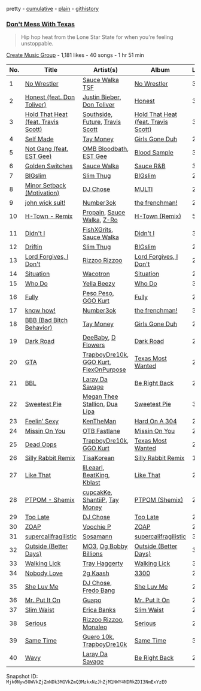 pretty - [cumulative](/playlists/cumulative/1iiODxaiVpBp522dalIe9V.md) - [plain](/playlists/plain/1iiODxaiVpBp522dalIe9V) - [githistory](https://github.githistory.xyz/mackorone/spotify-playlist-archive/blob/main/playlists/plain/1iiODxaiVpBp522dalIe9V)

### [Don't Mess With Texas](https://open.spotify.com/playlist/1iiODxaiVpBp522dalIe9V)

> Hip hop heat from the Lone Star State for when you're feeling unstoppable.

[Create Music Group](https://open.spotify.com/user/5yxhjtdh364nu3usltc4act75) - 1,181 likes - 40 songs - 1 hr 51 min

| No. | Title | Artist(s) | Album | Length |
|---|---|---|---|---|
| 1 | [No Wrestler](https://open.spotify.com/track/2obe3anCSVz44Xo3oFDi14) | [Sauce Walka TSF](https://open.spotify.com/artist/6xMFA5c7HawCKbZP866h2r) | [No Wrestler](https://open.spotify.com/album/6LflLxGps95oqkuBTxlqtr) | 3:00 |
| 2 | [Honest \(feat\. Don Toliver\)](https://open.spotify.com/track/116IS04a18L5lKQADerNeb) | [Justin Bieber](https://open.spotify.com/artist/1uNFoZAHBGtllmzznpCI3s), [Don Toliver](https://open.spotify.com/artist/4Gso3d4CscCijv0lmajZWs) | [Honest](https://open.spotify.com/album/3FYzzktY8TFWNCXVGfJZL6) | 3:13 |
| 3 | [Hold That Heat \(feat\. Travis Scott\)](https://open.spotify.com/track/6OrTKLtcF7EBayOV2QqkSK) | [Southside](https://open.spotify.com/artist/23DYJsw4uSCguIqiTIDtcN), [Future](https://open.spotify.com/artist/1RyvyyTE3xzB2ZywiAwp0i), [Travis Scott](https://open.spotify.com/artist/0Y5tJX1MQlPlqiwlOH1tJY) | [Hold That Heat \(feat\. Travis Scott\)](https://open.spotify.com/album/27rslGtWf5WEDhLlG05r12) | 3:41 |
| 4 | [Self Made](https://open.spotify.com/track/1WZXUglutCwVIsq524GZMX) | [Tay Money](https://open.spotify.com/artist/6R6EfP43F8ZuMcilsE4zs7) | [Girls Gone Duh](https://open.spotify.com/album/2gsuokG689yNjGsqfygA9E) | 2:48 |
| 5 | [Not Gang \(feat\. EST Gee\)](https://open.spotify.com/track/5FomOoKIQFmXKalg8ORKf0) | [OMB Bloodbath](https://open.spotify.com/artist/791JV2CttYVOeGa9F6Kdu3), [EST Gee](https://open.spotify.com/artist/4FlG0V0jhLO4qGpayFOphj) | [Blood Sample](https://open.spotify.com/album/1XTLPFNI7FRwXRytYL2ny3) | 3:09 |
| 6 | [Golden Switches](https://open.spotify.com/track/0loDqC9i5cMAEFP491CfAz) | [Sauce Walka](https://open.spotify.com/artist/42yf4QkiE9a252krn9OUCb) | [Sauce R&B](https://open.spotify.com/album/4n1fz9NsvFuAHnFzjnpwVm) | 3:22 |
| 7 | [BIGslim](https://open.spotify.com/track/0XDqaGsTZcZRM9rzkq2ATP) | [Slim Thug](https://open.spotify.com/artist/0st5vgzw9XkH5ALJiUM1lE) | [BIGslim](https://open.spotify.com/album/3JgtydA6D88Q1yp6oOdxgl) | 2:07 |
| 8 | [Minor Setback \(Motivation\)](https://open.spotify.com/track/5nys6iywUOomFmHj27chRx) | [DJ Chose](https://open.spotify.com/artist/28Jt29jw6Smc3ZkzALTouq) | [MULTI](https://open.spotify.com/album/01Gyi3UvIcbXejlgpjAYyD) | 2:30 |
| 9 | [john wick suit!](https://open.spotify.com/track/0DVvXeJsAoAXmjWxNywWBs) | [Number3ok](https://open.spotify.com/artist/4MtcvEARRIBS46XfIaW2fK) | [the frenchman!](https://open.spotify.com/album/2IHWRPJ3KWLjWPlG99tysl) | 2:10 |
| 10 | [H\-Town \- Remix](https://open.spotify.com/track/6SsMkJmxwXQwd06gBdBY7E) | [Propain](https://open.spotify.com/artist/2hJIsGyAMyrircVHcLEj4y), [Sauce Walka](https://open.spotify.com/artist/42yf4QkiE9a252krn9OUCb), [Z\-Ro](https://open.spotify.com/artist/6MrdwyCIKbpXmTKQBlG3uq) | [H\-Town \(Remix\)](https://open.spotify.com/album/2zUViYjg70WIYvbgGP9PzS) | 5:17 |
| 11 | [Didn't I](https://open.spotify.com/track/3KyfIdY2Zb49DJD9WCSOrs) | [FishXGrits](https://open.spotify.com/artist/6R0n5lwA5ZSigB6wtERmU6), [Sauce Walka](https://open.spotify.com/artist/42yf4QkiE9a252krn9OUCb) | [Didn't I](https://open.spotify.com/album/4HIiQCEDlQXq7BXkpJHH9U) | 3:11 |
| 12 | [Driftin](https://open.spotify.com/track/2PVYjOAvcQIQvjKN5tsCoE) | [Slim Thug](https://open.spotify.com/artist/0st5vgzw9XkH5ALJiUM1lE) | [BIGslim](https://open.spotify.com/album/3JgtydA6D88Q1yp6oOdxgl) | 2:52 |
| 13 | [Lord Forgives, I Don't](https://open.spotify.com/track/14yKklaeftP61YcsbzIDfR) | [Rizzoo Rizzoo](https://open.spotify.com/artist/2zaB41HXDxNghkA6X0fgXT) | [Lord Forgives, I Don't](https://open.spotify.com/album/3OuU06ISpBVfx4joRbhoWS) | 2:43 |
| 14 | [Situation](https://open.spotify.com/track/5yRFUb6uJF6VD4uxiBMWL2) | [Wacotron](https://open.spotify.com/artist/4CAL0nDGvLhUfQEpwSLnUz) | [Situation](https://open.spotify.com/album/76CRN3sBlR9O0VtMXcYwIf) | 2:06 |
| 15 | [Who Do](https://open.spotify.com/track/5TBEzhlJqpBFwalNZ3FUpx) | [Yella Beezy](https://open.spotify.com/artist/7kwCkEJ384PWm0UQW3hxjS) | [Who Do](https://open.spotify.com/album/7hQEAJdHOrnsSVapYVdzmj) | 3:02 |
| 16 | [Fully](https://open.spotify.com/track/3pFpmPbKmlZkn2bx3BjZeZ) | [Peso Peso](https://open.spotify.com/artist/4sUMXGoB71qnOF7H691QGj), [GGO Kurt](https://open.spotify.com/artist/0vz5Vjiz8a9dq9PEBACdRG) | [Fully](https://open.spotify.com/album/7ckUIf6MMU3jx2mYCxIJE5) | 2:39 |
| 17 | [know how!](https://open.spotify.com/track/5IdJyMsOQA54YP3nl9dvZK) | [Number3ok](https://open.spotify.com/artist/4MtcvEARRIBS46XfIaW2fK) | [the frenchman!](https://open.spotify.com/album/2IHWRPJ3KWLjWPlG99tysl) | 3:39 |
| 18 | [BBB \(Bad Bitch Behavior\)](https://open.spotify.com/track/0zKlED6S6ytAHPo9sIm1vX) | [Tay Money](https://open.spotify.com/artist/6R6EfP43F8ZuMcilsE4zs7) | [Girls Gone Duh](https://open.spotify.com/album/2gsuokG689yNjGsqfygA9E) | 2:36 |
| 19 | [Dark Road](https://open.spotify.com/track/5RIGVObnEnToyzJFoGTCVK) | [DeeBaby](https://open.spotify.com/artist/6jxLcPfLvVwcz7bmzOWwwE), [D Flowers](https://open.spotify.com/artist/7rnjmw51Muflmf5IFVY8eF) | [Dark Road](https://open.spotify.com/album/2tHoS8toJh8gQyZqZVcfYD) | 2:28 |
| 20 | [GTA](https://open.spotify.com/track/6eMmzyzYUFYcXzMJM5c0UK) | [TrapboyDre10k](https://open.spotify.com/artist/5HWorG0e96YIZj95zBgGm9), [GGO Kurt](https://open.spotify.com/artist/0vz5Vjiz8a9dq9PEBACdRG), [FlexOnPurpose](https://open.spotify.com/artist/4287T1pBhcQy9KNK317Jw1) | [Texas Most Wanted](https://open.spotify.com/album/73vl4508ybRcsAB9iFw8QT) | 2:22 |
| 21 | [BBL](https://open.spotify.com/track/09GVTv0gek9RAEueBdSewr) | [Laray Da Savage](https://open.spotify.com/artist/4WfNX2LlcuKMJt7af2KoKr) | [Be Right Back](https://open.spotify.com/album/5Izh2noGO3njNMtkjkWEdy) | 2:24 |
| 22 | [Sweetest Pie](https://open.spotify.com/track/7mFj0LlWtEJaEigguaWqYh) | [Megan Thee Stallion](https://open.spotify.com/artist/181bsRPaVXVlUKXrxwZfHK), [Dua Lipa](https://open.spotify.com/artist/6M2wZ9GZgrQXHCFfjv46we) | [Sweetest Pie](https://open.spotify.com/album/4qw41n8iWrdR70Ui3hYBPv) | 3:21 |
| 23 | [Feelin’ Sexy](https://open.spotify.com/track/41sGvetgNrEbeknJVP8KbC) | [KenTheMan](https://open.spotify.com/artist/6o4O5GX5kOWAGXtZUedxo3) | [Hard On A 304](https://open.spotify.com/album/6a6DFsmuYzp39qKtn3UJ3P) | 2:01 |
| 24 | [Missin On You](https://open.spotify.com/track/6577AnKjtigPF8dfBUae1K) | [OTB Fastlane](https://open.spotify.com/artist/130sangK9RkAwRToKn9GHj) | [Missin On You](https://open.spotify.com/album/1XJpptR1R0SnV3Y0Sn9zra) | 2:25 |
| 25 | [Dead Opps](https://open.spotify.com/track/79JnFCUxy8ay5QjMBVKjTC) | [TrapboyDre10k](https://open.spotify.com/artist/5HWorG0e96YIZj95zBgGm9), [GGO Kurt](https://open.spotify.com/artist/0vz5Vjiz8a9dq9PEBACdRG) | [Texas Most Wanted](https://open.spotify.com/album/73vl4508ybRcsAB9iFw8QT) | 2:58 |
| 26 | [Silly Rabbit Remix](https://open.spotify.com/track/1WKxfgtZBYPhwO1flCDGIv) | [TisaKorean](https://open.spotify.com/artist/6lEhBhAv6HOopjXssi09cq) | [Silly Rabbit Remix](https://open.spotify.com/album/6PPOMPv4MR91vhEjt2Lm7x) | 1:56 |
| 27 | [Like That](https://open.spotify.com/track/6V2Zic3VK8Lh7tXn26bjmY) | [lil.eaarl](https://open.spotify.com/artist/4qNArONVuwcb76UTLYAEES), [BeatKing](https://open.spotify.com/artist/5L8p9kDnX2cgoI8VLUL2p4), [Kblast](https://open.spotify.com/artist/3WyzXUbSj6GlWl379WjHOU) | [Like That](https://open.spotify.com/album/1UsDEajtCBCUNM8e4pcGfc) | 2:44 |
| 28 | [PTPOM \- Shemix](https://open.spotify.com/track/5q146DLWV5OJTK0Uch3p5C) | [cupcakKe](https://open.spotify.com/artist/76SlrtEaq2oViRXulxjfuM), [ShantiiP](https://open.spotify.com/artist/6LDmAUGAL9bDnQpu5dxBv5), [Tay Money](https://open.spotify.com/artist/6R6EfP43F8ZuMcilsE4zs7) | [PTPOM \(Shemix\)](https://open.spotify.com/album/1vnwE0JjXVAvPLvtjkvuym) | 2:02 |
| 29 | [Too Late](https://open.spotify.com/track/7qeLgN61bBOdBUEEleUVN7) | [DJ Chose](https://open.spotify.com/artist/28Jt29jw6Smc3ZkzALTouq) | [Too Late](https://open.spotify.com/album/1KnrbTqOq3GgMjf8fjlCwu) | 2:33 |
| 30 | [ZOAP](https://open.spotify.com/track/3Wwba3vQ0RxTr5Qd618aWK) | [Voochie P](https://open.spotify.com/artist/4XxIlRzfz6UtWj0uYTlEy3) | [ZOAP](https://open.spotify.com/album/6UdMrSbIolbyref3Gz365u) | 2:11 |
| 31 | [supercalifragilistic](https://open.spotify.com/track/7J9sAoWvr9RckIuQm5CvsK) | [Sosamann](https://open.spotify.com/artist/3Bj81IbILbuj2uEwWXMdXI) | [supercalifragilistic](https://open.spotify.com/album/56UXn7lj4erZRyVNsQRhUr) | 3:16 |
| 32 | [Outside \(Better Days\)](https://open.spotify.com/track/2AJvoUXSml9cDzQdsk1pEG) | [MO3](https://open.spotify.com/artist/44JEJiBvti7NiEhAfzWstv), [Og Bobby Billions](https://open.spotify.com/artist/6bS1ddLkqrK5Jl6GyKK4j2) | [Outside \(Better Days\)](https://open.spotify.com/album/3EeayWYuFnQuR49Euu1gjI) | 3:35 |
| 33 | [Walking Lick](https://open.spotify.com/track/4m2uWCBrMxXqWbMrktOY8F) | [Tray Haggerty](https://open.spotify.com/artist/4uSOt6gWpmhpmzGtfF9KWs) | [Walking Lick](https://open.spotify.com/album/2WdIRrZMmmQwmE2l1qDclF) | 3:33 |
| 34 | [Nobody Love](https://open.spotify.com/track/2nQk8V1IXvwsT7aeaxwJyc) | [2g Kaash](https://open.spotify.com/artist/49iUa5AMhuPD6aoJmmolhg) | [3300](https://open.spotify.com/album/4B1yRS5vGUfCzePuVDHXF9) | 2:24 |
| 35 | [She Luv Me](https://open.spotify.com/track/7FVLHsRf12tO36rfeD2mXr) | [DJ Chose](https://open.spotify.com/artist/28Jt29jw6Smc3ZkzALTouq), [Fredo Bang](https://open.spotify.com/artist/4yTmEo2clwWq2jwelvqgVv) | [She Luv Me](https://open.spotify.com/album/3WtDxiYCu5F2fLaSinmpgF) | 2:02 |
| 36 | [Mr\. Put It On](https://open.spotify.com/track/42ollc35fN6l5HZh8R3jWD) | [Guapo](https://open.spotify.com/artist/1KWQVpABJxgYvLY5pNNZV6) | [Mr\. Put It On](https://open.spotify.com/album/67jVfwe7OzwZniEtB7Ra4Z) | 2:05 |
| 37 | [Slim Waist](https://open.spotify.com/track/44jJCOAbyqF8msu7P79twG) | [Erica Banks](https://open.spotify.com/artist/2SXhbucehn00OBVKhzxDyM) | [Slim Waist](https://open.spotify.com/album/12SXIjeo8hFvzeyBKnGIYH) | 2:48 |
| 38 | [Serious](https://open.spotify.com/track/1oZo3LCGn9TvGp35c91FHM) | [Rizzoo Rizzoo](https://open.spotify.com/artist/2zaB41HXDxNghkA6X0fgXT), [Monaleo](https://open.spotify.com/artist/2sflbTtCirog5VxD6jPAfb) | [Serious](https://open.spotify.com/album/1qdA1aB28etvotvaIhYsST) | 2:52 |
| 39 | [Same Time](https://open.spotify.com/track/4ps9e46YmROGmpzePmPTnB) | [Guero 10k](https://open.spotify.com/artist/4L2hh6znwtTZtkmX0TmiUJ), [TrapboyDre10k](https://open.spotify.com/artist/5HWorG0e96YIZj95zBgGm9) | [Same Time](https://open.spotify.com/album/2UnTrTuizE45aQqkFtaxiZ) | 3:00 |
| 40 | [Wavy](https://open.spotify.com/track/0nn62fQ6tMOsaw2kJTJUzI) | [Laray Da Savage](https://open.spotify.com/artist/4WfNX2LlcuKMJt7af2KoKr) | [Be Right Back](https://open.spotify.com/album/5Izh2noGO3njNMtkjkWEdy) | 2:26 |

Snapshot ID: `Mjk0Nyw5OWVkZjZmNDk3MGVkZmQ3MzkxNzJhZjM1NWY4NDRkZDI3NmExYzE0`
